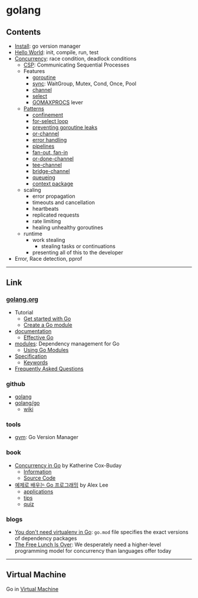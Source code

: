 # golang

## Contents

- [Install](install.md): go version manager
- [Hello World](examples/helloworld/README.md): init, compile, run, test
- [Concurrency](docs/concurrency.md): race condition, deadlock conditions
  - [CSP](docs/csp.md): Communicating Sequential Processes
  - Features
    - [goroutine](docs/goroutine.md)
    - [sync](docs/sync.md): WaitGroup, Mutex, Cond, Once, Pool
    - [channel](docs/channel.md)
    - [select](docs/select.md)
    - [GOMAXPROCS](docs/gomaxprocs.md) lever
  - [Patterns](docs/patterns.md)
    - [confinement](docs/patterns.md#confinement)
    - [for-select loop](docs/patterns.md#for-select-loop)
    - [preventing goroutine leaks](docs/patterns.md#preventing-goroutine-leaks)
    - [or-channel](docs/patterns.md#or-channel)
    - [error handling](docs/patterns.md#error-handling)
    - [pipelines](docs/patterns.md#pipelines)
    - [fan-out, fan-in](docs/patterns.md#fan-out-fan-in)
    - [or-done-channel](docs/patterns.md#or-done-channel)
    - [tee-channel](docs/patterns.md#tee-channel)
    - [bridge-channel](docs/patterns.md#bridge-channel)
    - [queueing](docs/patterns.md#queueing)
    - [context package](docs/patterns.md#context-package)
  - scaling
    - error propagation
    - timeouts and cancellation
    - heartbeats
    - replicated requests
    - rate limiting
    - healing unhealthy goroutines
  - runtime
    - work stealing
      - stealing tasks or continuations
    - presenting all of this to the developer
- Error, Race detection, pprof

---

## Link

### [golang.org](https://golang.org/)

- Tutorial
  - [Get started with Go](https://golang.org/doc/tutorial/getting-started)
  - [Create a Go module](https://golang.org/doc/tutorial/create-module)
- [documentation](https://golang.org/doc/)
  - [Effective Go](https://golang.org/doc/effective_go)
- [modules](https://golang.org/ref/mod): Dependency management for Go
  - [Using Go Modules](https://blog.golang.org/using-go-modules)
- [Specification](https://golang.org/ref/spec)
  - [Keywords](https://golang.org/ref/spec#Keywords)
- [Frequently Asked Questions](https://golang.org/doc/faq)

### github

- [golang](https://github.com/golang)
- [golang/go](https://github.com/golang/go)
  - [wiki](https://github.com/golang/go/wiki)

### tools

- [gvm](https://github.com/moovweb/gvm): Go Version Manager

### book

- [Concurrency in Go](https://www.oreilly.com/library/view/concurrency-in-go/9781491941294/) by Katherine Cox-Buday
  - [Information](https://katherine.cox-buday.com/concurrency-in-go/)
  - [Source Code](https://github.com/kat-co/concurrency-in-go-src)
- [예제로 배우는 Go 프로그래밍](http://golang.site/go/basics) by Alex Lee
  - [applications](http://golang.site/go/applications)
  - [tips](http://golang.site/go/tips)
  - [quiz](http://golang.site/quiz/tests)

### blogs

- [You don't need virtualenv in Go](https://eli.thegreenplace.net/2020/you-dont-need-virtualenv-in-go/): `go.mod` file specifies the exact versions of dependency packages
- [The Free Lunch Is Over](http://www.gotw.ca/publications/concurrency-ddj.htm): We desperately need a higher-level programming model for concurrency than languages offer today

---

## Virtual Machine

Go in [Virtual Machine](docs/vm.md)
